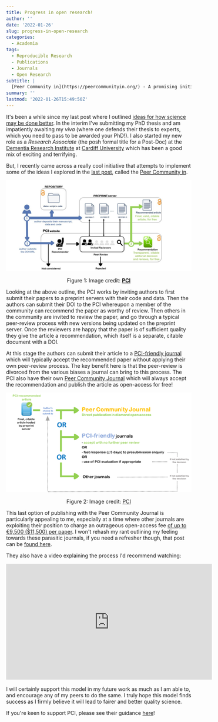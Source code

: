```yaml
---
title: Progress in open research!
author: ''
date: '2022-01-26'
slug: progress-in-open-research
categories:
  - Academia
tags:
  - Reproducible Research
  - Publications
  - Journals
  - Open Research
subtitle: |
  [Peer Community in](https://peercommunityin.org/) - A promising inititive in the fight for better science
summary: ''
lastmod: '2022-01-26T15:49:50Z'
---
```




It's been a while since my last post where I outlined [ideas for how science may be done better](../../../../post/how-might-science-be-done-better/).
In the interim I've submitting my PhD thesis and am impatiently awaiting my *viva* (where one defends their thesis to experts, which you need to pass to be awarded your PhD!).
I also started my new role as a *Research Associate* (the posh formal title for a Post-Doc) at the [Dementia Research Institute](https://ukdri.ac.uk/) at [Cardiff University](https://www.cardiff.ac.uk/) which has been a good mix of exciting and terrifying.

But, I recently came across a really cool initiative that attempts to implement some of the ideas I explored in the [last post](../../../../post/how-might-science-be-done-better/), called the [Peer Community in](https://peercommunityin.org/).



<div class="figure" style="text-align: center">
<img src="pci_outline.jpg" alt="Image credit: PCI" width="512" />
<p class="caption">Figure 1: Image credit: <a href="https://peercommunityin.org/"><strong>PCI</strong></a></p>
</div>

Looking at the above outline, the PCI works by inviting authors to first submit their papers to a preprint servers with their code and data.
Then the authors can submit their DOI to the PCI whereupon a member of the community can recommend the paper as worthy of review.
Then others in the community are invited to review the paper, and go through a typical peer-review process with new versions being updated on the preprint server.
Once the reviewers are happy that the paper is of sufficient quality they give the article a recommendation, which itself is a separate, citable document with a DOI.

At this stage the authors can submit their article to a [PCI-friendly journal](https://peercommunityin.org/pci-friendly-journals/) which will typically accept the recommended paper without applying their own peer-review process.
The key benefit here is that the peer-review is divorced from the various biases a journal can bring to this process.
The PCI also have their own [Peer Community Journal](https://peercommunityjournal.org/) which will always accept the recommendation and publish the article as open-access for free!



<div class="figure" style="text-align: center">
<img src="pci_journals.png" alt="Image credit: PCI" width="512" />
<p class="caption">Figure 2: Image credit: <a href="https://peercommunityin.org/pci-friendly-journals/">PCI</a></p>
</div>

This last option of publishing with the Peer Community Journal is particularly appealing to me, especially at a time where other journals are exploiting their position to charge an outrageous open-access fee [of up to €9,500 ($11,500) per paper](https://www.nature.com/articles/d41586-020-03324-y).
I won't rehash my rant outlining my feeling towards these parasitic journals, if you need a refresher though, that post can be [found here](../../../../post/the-sovereign-of-science/).

They also have a video explaining the process I'd recommend watching:

<center>
<iframe width="560" height="315" src="https://www.youtube.com/embed/4PZhpnc8wwo" title="YouTube video player" frameborder="0" allow="accelerometer; autoplay; clipboard-write; encrypted-media; gyroscope; picture-in-picture" allowfullscreen></iframe>
</center>

I will certainly support this model in my future work as much as I am able to, and encourage any of my peers to do the same.
I truly hope this model finds success as I firmly believe it will lead to fairer and better quality science.

If you're keen to support PCI, please see their guidance [here](https://peercommunityin.org/#researcher)!
